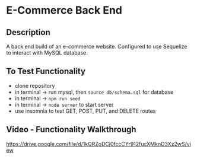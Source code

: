 # E-Commerce Back End

## Description
A back end build of an e-commerce website. Configured to use Sequelize to interact with MySQL database.

## To Test Functionality
- clone repository
- in terminal -> run mysql, then `source db/schema.sql` for database
- in terminal ->  `npm run seed`
- in terminal -> `node server` to start server
- use insomnia to test GET, POST, PUT, and DELETE routes

## Video - Functionality Walkthrough 
https://drive.google.com/file/d/1kQRZoDCj0fccCYr912fucXMknD3Xz2wS/view
